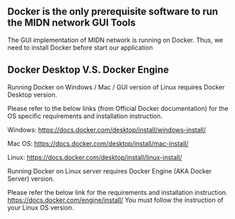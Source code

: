 Docker is the only prerequisite software to run the MIDN network GUI Tools
------------

The GUI implementation of MIDN network is running on Docker. Thus, we need to install Docker before start our application


Docker Desktop V.S. Docker Engine 
------------

Running Docker on Windows / Mac / GUI version of Linux requires Docker Desktop version.

Please refer to the below links (from Official Docker documentation) for the OS specific requirements and installation instruction.

Windows:  https://docs.docker.com/desktop/install/windows-install/

Mac OS:  https://docs.docker.com/desktop/install/mac-install/

Linux:  https://docs.docker.com/desktop/install/linux-install/

Running Docker on Linux server requires Docker Engine (AKA Docker Server) version.

Please refer the below link for the requirements and installation instruction.
https://docs.docker.com/engine/install/ 
You must follow the instruction of your Linux OS version.  

